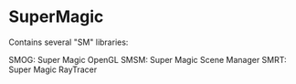 # SuperMagic
Contains several "SM" libraries:

SMOG: Super Magic OpenGL
SMSM: Super Magic Scene Manager
SMRT: Super Magic RayTracer
